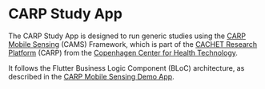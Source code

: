 # CARP Study App
The CARP Study App is designed to run generic studies using the [CARP Mobile Sensing](https://pub.dev/packages/carp_mobile_sensing) 
(CAMS) Framework, which is part of the [CACHET Research Platform](https://carp.cachet.dk) (CARP) 
from the [Copenhagen Center for Health Technology](https://www.cachet.dk).

It follows the Flutter Business Logic Component (BLoC) architecture, as described in the 
[CARP Mobile Sensing Demo App](https://github.com/cph-cachet/carp.sensing-flutter/tree/master/apps/carp_mobile_sensing_app).
